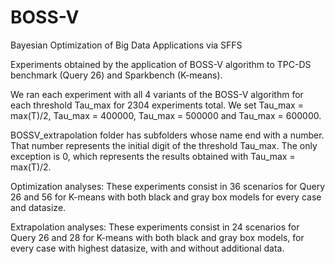 # BOSS-V
Bayesian Optimization of Big Data Applications via SFFS

Experiments obtained by the application of BOSS-V algorithm to TPC-DS benchmark (Query 26) and Sparkbench (K-means).

We ran each experiment with all 4 variants of the BOSS-V algorithm for each threshold Tau_max for 2304 experiments total.
We set Tau_max = max(T)/2, Tau_max = 400000, Tau_max = 500000 and Tau_max = 600000.

BOSSV_extrapolation folder has subfolders whose name end with a number.
That number represents the initial digit of the threshold Tau_max.
The only exception is 0, which represents the results obtained with Tau_max = max(T)/2.


Optimization analyses:
These experiments consist in 36 scenarios for Query 26 and 56 for K-means with both black and gray box models for every case and datasize.

Extrapolation analyses:
These experiments consist in 24 scenarios for Query 26 and 28 for K-means with both black and gray box models, for every case with highest datasize, with and without additional data.
